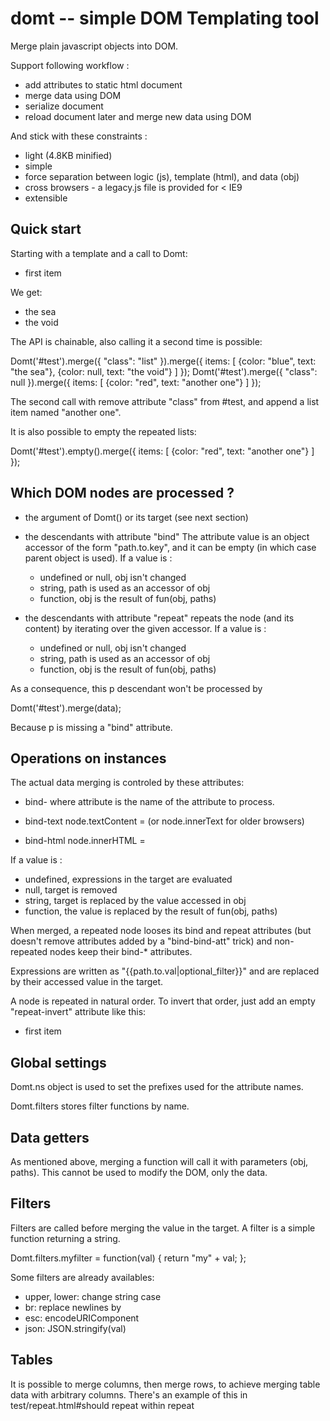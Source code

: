 domt -- simple DOM Templating tool
=====================================

Merge plain javascript objects into DOM.

Support following workflow :

* add attributes to static html document
* merge data using DOM
* serialize document
* reload document later and merge new data using DOM

And stick with these constraints :

* light (4.8KB minified)
* simple
* force separation between logic (js), template (html), and data (obj)
* cross browsers - a legacy.js file is provided for < IE9
* extensible


Quick start
-----------

Starting with a template and a call to Domt:

  <div id="test" bind-class="class">
    <ul>
      <li repeat="items" class="red" bind-class="color" bind-text="text">first item</li>
    </ul>
  </div>

  <script type="text/javascript">
    Domt('#test').merge({
      "class": "list",
      items: [
        {color: "blue", text: "the sea"},
        {color: null, text: "the void"}
      ]
    });
  </script>

We get:

  <div id="test" class="list" bind-class="class">
    <ul>
      <script repeat-tail="true" type="text/template"></script>
      <li class="blue">the sea</li>
      <li>the void</li>
      <script type="text/template" repeat="items">
        <li class="red" bind-class="color" bind-text="text">first item</li>
      </script>
    </ul>
  </div>

The API is chainable, also calling it a second time is possible:

  Domt('#test').merge({
    "class": "list"
  }).merge({
    items: [
      {color: "blue", text: "the sea"},
      {color: null, text: "the void"}
    ]
  });
  Domt('#test').merge({
    "class": null
  }).merge({
    items: [
      {color: "red", text: "another one"}
    ]
  });

The second call with remove attribute "class" from #test, and append a
list item named "another one".

It is also possible to empty the repeated lists:

  Domt('#test').empty().merge({
    items: [
      {color: "red", text: "another one"}
    ]
  });


Which DOM nodes are processed ?
-------------------------------

* the argument of Domt() or its target (see next section)

* the descendants with attribute "bind"
  The attribute value is an object accessor of the form "path.to.key",
  and it can be empty (in which case parent object is used).
  If a value is :
  - undefined or null, obj isn't changed
  - string, path is used as an accessor of obj
  - function, obj is the result of fun(obj, paths)

* the descendants with attribute "repeat"
  repeats the node (and its content) by iterating over the given accessor.
  If a value is :
  - undefined or null, obj isn't changed
  - string, path is used as an accessor of obj
  - function, obj is the result of fun(obj, paths)

As a consequence, this p descendant won't be processed by

  Domt('#test').merge(data);

  <div id="target"><p bind-text="data"></p></div>

Because p is missing a "bind" attribute.



Operations on instances
-----------------------

The actual data merging is controled by these attributes:

* bind-<attributeName>
  where attribute is the name of the attribute to process.

* bind-text
  node.textContent = <value>
  (or node.innerText for older browsers)

* bind-html
  node.innerHTML = <value>

If a value is :
- undefined, expressions in the target are evaluated
- null, target is removed
- string, target is replaced by the value accessed in obj
- function, the value is replaced by the result of fun(obj, paths)

When merged, a repeated node looses its bind and repeat attributes (but
doesn't remove attributes added by a "bind-bind-att" trick) and
non-repeated nodes keep their bind-* attributes.

Expressions are written as "{{path.to.val|optional_filter}}" and are
replaced by their accessed value in the target.

A node is repeated in natural order. To invert that order, just add an
empty "repeat-invert" attribute like this:

  <ul>
    <li repeat="items" repeat-invert bind-text="text">first item</li>
  </ul>


Global settings
---------------

Domt.ns object is used to set the prefixes used for the attribute names.

Domt.filters stores filter functions by name.


Data getters
------------

As mentioned above, merging a function will call it with parameters
(obj, paths). This cannot be used to modify the DOM, only the data.


Filters
-------

Filters are called before merging the value in the target.
A filter is a simple function returning a string.

  Domt.filters.myfilter = function(val) {
    return "my" + val;
  };

Some filters are already availables:

* upper, lower: change string case
* br: replace newlines by <br>
* esc: encodeURIComponent
* json: JSON.stringify(val)


Tables
------

It is possible to merge columns, then merge rows, to achieve merging
table data with arbitrary columns.
There's an example of this in
test/repeat.html#should repeat within repeat

